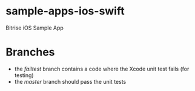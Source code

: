 sample-apps-ios-swift
=====================

Bitrise iOS Sample App

# Branches

* the *failtest* branch contains a code where the Xcode unit test fails (for testing)
* the *master* branch should pass the unit tests